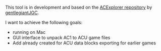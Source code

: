 This tool is in development and based on the [ACExplorer repository](https://github.com/gentlegiantJGC/ACExplorer) 
by [gentlegiantJGC](https://github.com/gentlegiantJGC).

I want to achieve the following goals:
- running on Mac
- GUI interface to unpack AC1 to ACU game files
- Add already created for ACU data blocks exporting for earlier games